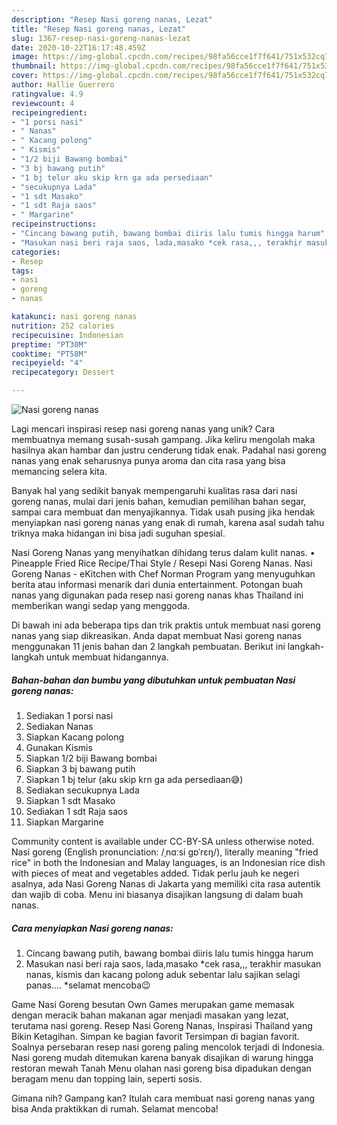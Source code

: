 ```yaml
---
description: "Resep Nasi goreng nanas, Lezat"
title: "Resep Nasi goreng nanas, Lezat"
slug: 1367-resep-nasi-goreng-nanas-lezat
date: 2020-10-22T16:17:48.459Z
image: https://img-global.cpcdn.com/recipes/98fa56cce1f7f641/751x532cq70/nasi-goreng-nanas-foto-resep-utama.jpg
thumbnail: https://img-global.cpcdn.com/recipes/98fa56cce1f7f641/751x532cq70/nasi-goreng-nanas-foto-resep-utama.jpg
cover: https://img-global.cpcdn.com/recipes/98fa56cce1f7f641/751x532cq70/nasi-goreng-nanas-foto-resep-utama.jpg
author: Hallie Guerrero
ratingvalue: 4.9
reviewcount: 4
recipeingredient:
- "1 porsi nasi"
- " Nanas"
- " Kacang polong"
- " Kismis"
- "1/2 biji Bawang bombai"
- "3 bj bawang putih"
- "1 bj telur aku skip krn ga ada persediaan"
- "secukupnya Lada"
- "1 sdt Masako"
- "1 sdt Raja saos"
- " Margarine"
recipeinstructions:
- "Cincang bawang putih, bawang bombai diiris lalu tumis hingga harum"
- "Masukan nasi beri raja saos, lada,masako *cek rasa,,, terakhir masukan nanas, kismis dan kacang polong aduk sebentar lalu sajikan selagi panas.... *selamat mencoba😉"
categories:
- Resep
tags:
- nasi
- goreng
- nanas

katakunci: nasi goreng nanas 
nutrition: 252 calories
recipecuisine: Indonesian
preptime: "PT30M"
cooktime: "PT58M"
recipeyield: "4"
recipecategory: Dessert

---
```



![Nasi goreng nanas](https://img-global.cpcdn.com/recipes/98fa56cce1f7f641/751x532cq70/nasi-goreng-nanas-foto-resep-utama.jpg)

Lagi mencari inspirasi resep nasi goreng nanas yang unik? Cara membuatnya memang susah-susah gampang. Jika keliru mengolah maka hasilnya akan hambar dan justru cenderung tidak enak. Padahal nasi goreng nanas yang enak seharusnya punya aroma dan cita rasa yang bisa memancing selera kita.

Banyak hal yang sedikit banyak mempengaruhi kualitas rasa dari nasi goreng nanas, mulai dari jenis bahan, kemudian pemilihan bahan segar, sampai cara membuat dan menyajikannya. Tidak usah pusing jika hendak menyiapkan nasi goreng nanas yang enak di rumah, karena asal sudah tahu triknya maka hidangan ini bisa jadi suguhan spesial.

Nasi Goreng Nanas yang menyihatkan dihidang terus dalam kulit nanas. • Pineapple Fried Rice Recipe/Thai Style / Resepi Nasi Goreng Nanas. Nasi Goreng Nanas - eKitchen with Chef Norman Program yang menyuguhkan berita atau informasi menarik dari dunia entertainment. Potongan buah nanas yang digunakan pada resep nasi goreng nanas khas Thailand ini memberikan wangi sedap yang menggoda.


Di bawah ini ada beberapa tips dan trik praktis untuk membuat nasi goreng nanas yang siap dikreasikan. Anda dapat membuat Nasi goreng nanas menggunakan 11 jenis bahan dan 2 langkah pembuatan. Berikut ini langkah-langkah untuk membuat hidangannya.

<!--inarticleads1-->

##### Bahan-bahan dan bumbu yang dibutuhkan untuk pembuatan Nasi goreng nanas:

1. Sediakan 1 porsi nasi
1. Sediakan  Nanas
1. Siapkan  Kacang polong
1. Gunakan  Kismis
1. Siapkan 1/2 biji Bawang bombai
1. Siapkan 3 bj bawang putih
1. Siapkan 1 bj telur (aku skip krn ga ada persediaan😅)
1. Sediakan secukupnya Lada
1. Siapkan 1 sdt Masako
1. Sediakan 1 sdt Raja saos
1. Siapkan  Margarine


Community content is available under CC-BY-SA unless otherwise noted. Nasi goreng (English pronunciation: /ˌnɑːsi ɡɒˈrɛŋ/), literally meaning &#34;fried rice&#34; in both the Indonesian and Malay languages, is an Indonesian rice dish with pieces of meat and vegetables added. Tidak perlu jauh ke negeri asalnya, ada Nasi Goreng Nanas di Jakarta yang memiliki cita rasa autentik dan wajib di coba. Menu ini biasanya disajikan langsung di dalam buah nanas. 

<!--inarticleads2-->

##### Cara menyiapkan Nasi goreng nanas:

1. Cincang bawang putih, bawang bombai diiris lalu tumis hingga harum
1. Masukan nasi beri raja saos, lada,masako *cek rasa,,, terakhir masukan nanas, kismis dan kacang polong aduk sebentar lalu sajikan selagi panas.... *selamat mencoba😉


Game Nasi Goreng besutan Own Games merupakan game memasak dengan meracik bahan makanan agar menjadi masakan yang lezat, terutama nasi goreng. Resep Nasi Goreng Nanas, Inspirasi Thailand yang Bikin Ketagihan. Simpan ke bagian favorit Tersimpan di bagian favorit. Soalnya persebaran resep nasi goreng paling mencolok terjadi di Indonesia. Nasi goreng mudah ditemukan karena banyak disajikan di warung hingga restoran mewah Tanah Menu olahan nasi goreng bisa dipadukan dengan beragam menu dan topping lain, seperti sosis. 

Gimana nih? Gampang kan? Itulah cara membuat nasi goreng nanas yang bisa Anda praktikkan di rumah. Selamat mencoba!
